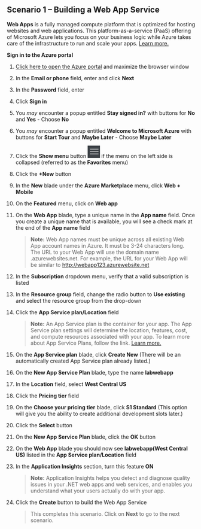 ﻿## **Scenario 1 – Building a Web App Service**

**Web Apps** is a fully managed compute platform that is optimized for hosting websites and web applications. This platform-as-a-service (PaaS) offering of Microsoft Azure lets you focus on your business logic while Azure takes care of the infrastructure to run and scale your apps. [Learn more.](https://docs.microsoft.com/en-us/azure/app-service-web/app-service-web-overview)

**Sign in to the Azure portal**

1. [Click here to open the Azure portal](https://portal.azure.com) and maximize the browser window
1. In the **Email or phone** field, enter **<inject key="AzureAdUserEmail" />** and click **Next**
1. In the **Password** field, enter **<inject key="AzureAdUserPassword" />**
1. Click **Sign in**
1. You _may_ encounter a popup entitled **Stay signed in?** with buttons for **No** and **Yes** - Choose **No**
1. You _may_ encounter a popup entitled **Welcome to Microsoft Azure** with buttons for **Start Tour** and **Maybe Later** - Choose **Maybe Later**

6. Click the **Show menu** button ![Menu icon image](imgs/expand.png) if the menu on the left side is collapsed (referred to as the **Favorites** menu) 
7. Click the **+New** button
7. In the **New** blade under the **Azure Marketplace** menu, click **Web + Mobile**
8. On the **Featured** menu, click on **Web app**
8. On the **Web App** blade, type a unique name in the **App name** field. Once you create a unique name that is available, you will see a check mark at the end of the **App name** field

     >**Note:** Web App names must be unique across all existing Web App account names in Azure. It must be 3-24 characters long. The URL to your Web App will use the domain name .azurewebsites.net. For example, the URL for your Web App will be similar to http://webapp123.azurewebsite.net

9. In the **Subscription** dropdown menu, verify that a valid subscription is listed
10. In the **Resource group** field, change the radio button to **Use existing** and select the **<inject story-id="story://content-private/content/iai/azure100/azure100shared" key="resourceGroupName" />** resource group from the drop-down
11. Click the **App Service plan/Location** field

     >**Note:** An App Service plan is the container for your app. The App Service plan settings will determine the location, features, cost, and compute resources associated with your app. To learn more about App Service Plans, follow the link. [Learn more.](https://docs.microsoft.com/en-us/azure/app-service/azure-web-sites-web-hosting-plans-in-depth-overview)

12. On the **App Service plan** blade, click **Create New** (There will be an automatically created App Service plan already listed.)
13. On the **New App Service Plan** blade, type the name **labwebapp**
14. In the **Location** field, select **West Central US**
15. Click the **Pricing tier** field
16. On the **Choose your pricing tier** blade, click **S1 Standard** (This option will give you the ability to create additional development slots later.)
17. Click the **Select** button
18. On the **New App Service Plan** blade, click the **OK** button
19. On the **Web App** blade you should now see **labwebapp(West Central US)** listed in the **App Service plan/Location** field
20. In the **Application Insights** section, turn this feature **ON**

    >**Note:** Application Insights helps you detect and diagnose quality issues in your .NET web apps and web services, and enables you understand what your users actually do with your app.

21. Click the **Create** button to build the Web App Service

     >This completes this scenario. Click on **Next** to go to the next scenario.
